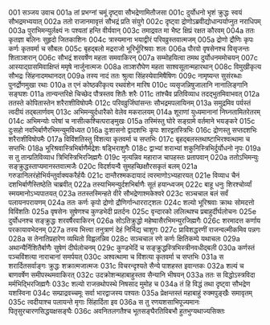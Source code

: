 001  सञ्जय उवाच
001a तां प्रभग्नां चमूं दृष्ट्वा सौभद्रेणामितौजसा
001c दुर्योधनो भृशं क्रुद्धः स्वयं सौभद्रमभ्ययात्
002a ततो राजानमावृत्तं सौभद्रं प्रति संयुगे
002c दृष्ट्वा द्रोणोऽब्रवीद्योधान्पर्याप्नुत नराधिपम्
003a पुराभिमन्युर्लक्ष्यं नः पश्यतां हन्ति वीर्यवान्
003c तमाद्रवत मा भैष्ट क्षिप्रं रक्षत कौरवम्
004a ततः कृतज्ञा बलिनः सुहृदो जितकाशिनः
004c त्रास्यमाना भयाद्वीरं परिवव्रुस्तवात्मजम्
005a द्रोणो द्रौणिः कृपः कर्णः कृतवर्मा च सौबलः
005c बृहद्बलो मद्रराजो भूरिर्भूरिश्रवाः शलः
006a पौरवो वृषसेनश्च विसृजन्तः शिताञ्शरान्
006c सौभद्रं शरवर्षेण महता समवाकिरन्
007a सम्मोहयित्वा तमथ दुर्योधनममोचयन्
007c आस्याद्ग्रासमिवाक्षिप्तं ममृषे नार्जुनात्मजः
008a ताञ्शरौघेण महता साश्वसूतान्महारथान्
008c विमुखीकृत्य सौभद्रः सिंहनादमथानदत्
009a तस्य नादं ततः श्रुत्वा सिंहस्येवामिषैषिणः
009c नामृष्यन्त सुसंरब्धाः पुनर्द्रोणमुखा रथाः
010a त एनं कोष्ठकीकृत्य रथवंशेन मारिष
010c व्यसृजन्निषुजालानि नानालिङ्गानि सङ्घशः
011a तान्यन्तरिक्षे चिच्छेद पौत्रस्तव शितैः शरैः
011c तांश्चैव प्रतिविव्याध तदद्भुतमिवाभवत्
012a ततस्ते कोपितास्तेन शरैराशीविषोपमैः
012c परिवव्रुर्जिघांसन्तः सौभद्रमपलायिनम्
013a समुद्रमिव पर्यस्तं त्वदीयं तद्बलार्णवम्
013c अभिमन्युर्दधारैको वेलेव मकरालयम्
014a शूराणां युध्यमानानां निघ्नतामितरेतरम्
014c अभिमन्योः परेषां च नासीत्कश्चित्पराङ्मुखः
015a तस्मिंस्तु घोरे सङ्ग्रामे वर्तमाने भयङ्करे
015c दुःसहो नवभिर्बाणैरभिमन्युमविध्यत
016a दुःशासनो द्वादशभिः कृपः शारद्वतस्त्रिभिः
016c द्रोणस्तु सप्तदशभिः शरैराशीविषोपमैः
017a विविंशतिस्तु विंशत्या कृतवर्मा च सप्तभिः
017c बृहद्बलस्तथाष्टाभिरश्वत्थामा च सप्तभिः
018a भूरिश्रवास्त्रिभिर्बाणैर्मद्रेशः षड्भिराशुगैः
018c द्वाभ्यां शराभ्यां शकुनिस्त्रिभिर्दुर्योधनो नृपः
019a स तु तान्प्रतिविव्याध त्रिभिस्त्रिभिरजिह्मगैः
019c नृत्यन्निव महाराज चापहस्तः प्रतापवान्
020a ततोऽभिमन्युः सङ्क्रुद्धस्ताप्यमानस्तवात्मजैः
020c विदर्शयन्वै सुमहच्छिक्षौरसकृतं बलम्
021a गरुडानिलरंहोभिर्यन्तुर्वाक्यकरैर्हयैः
021c दान्तैरश्मकदायादं त्वरमाणोऽभ्यहारयत्
021e विव्याध चैनं दशभिर्बाणैस्तिष्ठेति चाब्रवीत्
022a तस्याभिमन्युर्दशभिर्बाणैः सूतं हयान्ध्वजम्
022c बाहू धनुः शिरश्चोर्व्यां स्मयमानोऽभ्यपातयत्
023a ततस्तस्मिन्हते वीरे सौभद्रेणाश्मकेश्वरे
023c सञ्चचाल बलं सर्वं पलायनपरायणम्
024a ततः कर्णः कृपो द्रोणो द्रौणिर्गान्धारराट्शलः
024c शल्यो भूरिश्रवाः क्राथः सोमदत्तो विविंशतिः
025a वृषसेनः सुषेणश्च कुण्डभेदी प्रतर्दनः
025c वृन्दारको ललित्थश्च प्रबाहुर्दीर्घलोचनः
025e दुर्योधनश्च सङ्क्रुद्धः शरवर्षैरवाकिरन्
026a सोऽतिक्रुद्धो महेष्वासैरभिमन्युरजिह्मगैः
026c शरमादत्त कर्णाय परकायावभेदनम्
027a तस्य भित्त्वा तनुत्राणं देहं निर्भिद्य चाशुगः
027c प्राविशद्धरणीं राजन्वल्मीकमिव पन्नगः
028a स तेनातिप्रहारेण व्यथितो विह्वलन्निव
028c सञ्चचाल रणे कर्णः क्षितिकम्पे यथाचलः
029a अथान्यैर्निशितैर्बाणैः सुषेणं दीर्घलोचनम्
029c कुण्डभेदिं च सङ्क्रुद्धस्त्रिभिस्त्रीनवधीद्बली
030a कर्णस्तं पञ्चविंशत्या नाराचानां समर्पयत्
030c अश्वत्थामा च विंशत्या कृतवर्मा च सप्तभिः
031a स शरार्दितसर्वाङ्गः क्रुद्धः शक्रात्मजात्मजः
031c विचरन्दृश्यते सैन्ये पाशहस्त इवान्तकः
032a शल्यं च बाणवर्षेण समीपस्थमवाकिरत्
032c उदक्रोशन्महाबाहुस्तव सैन्यानि भीषयन्
033a ततः स विद्धोऽस्त्रविदा मर्मभिद्भिरजिह्मगैः
033c शल्यो राजन्रथोपस्थे निषसाद मुमोह च
034a तं हि विद्धं तथा दृष्ट्वा सौभद्रेण यशस्विना
034c सम्प्राद्रवच्चमूः सर्वा भारद्वाजस्य पश्यतः
035a प्रेक्षन्तस्तं महाबाहुं रुक्मपुङ्खैः समावृतम्
035c त्वदीयाश्च पलायन्ते मृगाः सिंहार्दिता इव
036a स तु रणयशसाभिपूज्यमानः पितृसुरचारणसिद्धयक्षसङ्घैः
036c अवनितलगतैश्च भूतसङ्घैरतिविबभौ हुतभुग्यथाज्यसिक्तः

